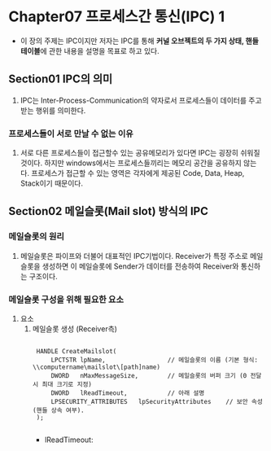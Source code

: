 # Chapter07 프로세스간 통신(IPC) 1
* 이 장의 주제는 IPC이지만 저자는 IPC를 통해 **커널 오브젝트의 두 가지 상태, 핸들 테이블**에 관한 내용을 설명을 목표로 하고 있다.
## Section01 IPC의 의미 
1. IPC는 Inter-Process-Communication의 약자로서 프로세스들이 데이터를 주고 받는 행위를 의미한다.

### 프로세스들이 서로 만날 수 없는 이유
1. 서로 다른 프로세스들이 접근할수 있는 공유메모리가 있다면 IPC는 굉장히 쉬워질 것이다. 하지만 windows에서는 프로세스들끼리는 메모리 공간을 공유하지 않는다. 프로세스가 접근할 수 있는 영역은 각자에게 제공된 Code, Data, Heap, Stack이기 때문이다.

## Section02 메일슬롯(Mail slot) 방식의 IPC
### 메일슬롯의 원리
1. 메일슬롯은 파이프와 더불어 대표적인 IPC기법이다. Receiver가 특정 주소로 메일슬롯을 생성하면 이 메일슬롯에 Sender가 데이터를 전송하여 Receiver와 통신하는 구조이다.

### 메일슬롯 구성을 위해 필요한 요소
1. 요소
    1) 메일슬롯 생성 (Receiver측)
        <pre><code>
        HANDLE CreateMailslot(
            LPCTSTR lpName,                 // 메일슬롯의 이름 (기본 형식: \\computername\mailslot\[path]name)
            DWORD   nMaxMessageSize,        // 메일슬롯의 버퍼 크기 (0 전달 시 최대 크기로 지정)
            DWORD   lReadTimeout,           // 아래 설명
            LPSECURITY_ATTRIBUTES   lpSecurityAttributes    // 보안 속성(핸들 상속 여부). 
        );
        </code></pre>
        * lReadTimeout:
